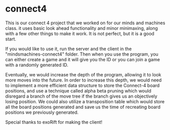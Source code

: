 # connect4

This is our connect 4 project that we worked on for our minds and machines class. it uses basic look ahead functionality 
and minor minimaxing, along with a few other things to make it work. It is not perfect, but it is a good start.

If you would like to use it, run the server and the client in the "mindsmachines-connect4" folder.
Then when you use the program, you can either create a game and it will give you the ID or you can join a game with 
a randomly generated ID.

Eventually, we would increase the depth of the program, allowing it to look more moves into the future. In order to 
increase this depth, we would need to implement a more efficient data structure to store the Connect-4 board positions, 
and use a technique called alpha beta pruning which would disregard a branch of the move tree if the branch gives us an 
objectively losing position. We could also utilize a transposition table which would store all the board positions 
generated and save us the time of recreating board positions we previously generated.

Special thanks to exoRift for making the client!
